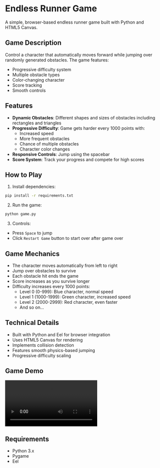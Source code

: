 # Endless Runner Game

A simple, browser-based endless runner game built with Python and HTML5 Canvas.

## Game Description

Control a character that automatically moves forward while jumping over randomly generated obstacles. The game features:

- Progressive difficulty system
- Multiple obstacle types
- Color-changing character
- Score tracking
- Smooth controls

## Features

- **Dynamic Obstacles**: Different shapes and sizes of obstacles including rectangles and triangles
- **Progressive Difficulty**: Game gets harder every 1000 points with:
  - Increased speed
  - More frequent obstacles
  - Chance of multiple obstacles
  - Character color changes
- **Responsive Controls**: Jump using the spacebar
- **Score System**: Track your progress and compete for high scores

## How to Play

1. Install dependencies:
```bash
pip install -r requirements.txt
```

2. Run the game:
```bash
python game.py
```

3. Controls:
- Press `Space` to jump
- Click `Restart Game` button to start over after game over

## Game Mechanics

- The character moves automatically from left to right
- Jump over obstacles to survive
- Each obstacle hit ends the game
- Score increases as you survive longer
- Difficulty increases every 1000 points:
  - Level 0 (0-999): Blue character, normal speed
  - Level 1 (1000-1999): Green character, increased speed
  - Level 2 (2000-2999): Red character, even faster
  - And so on...

## Technical Details

- Built with Python and Eel for browser integration
- Uses HTML5 Canvas for rendering
- Implements collision detection
- Features smooth physics-based jumping
- Progressive difficulty scaling

## Game Demo

![Game Demo](game_demo.mov)

## Requirements

- Python 3.x
- Pygame
- Eel 